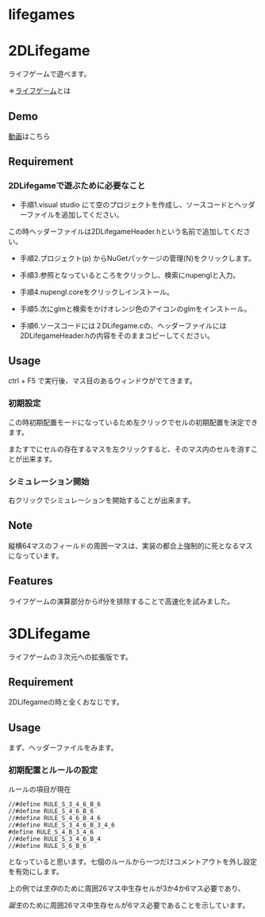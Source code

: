 # lifegames
# 2DLifegame
ライフゲームで遊べます。

＊[ライフゲーム](https://ja.wikipedia.org/wiki/%E3%83%A9%E3%82%A4%E3%83%95%E3%82%B2%E3%83%BC%E3%83%A0)とは
## Demo
[動画](https://user-images.githubusercontent.com/123747386/215334780-d11927a9-dbad-49df-8eb8-4b1d3922b02f.gif)はこちら

## Requirement
### 2DLifegameで遊ぶために必要なこと

* 手順1.visual studio にて空のプロジェクトを作成し、ソースコードとヘッダーファイルを追加してください。

この時ヘッダーファイルは2DLifegameHeader.hという名前で追加してください。

* 手順2.プロジェクト(p) からNuGetパッケージの管理(N)をクリックします。

* 手順3.参照となっているところをクリックし、検索にnupenglと入力。

* 手順4.nupengl.coreをクリックしインストール。

* 手順5.次にglmと検索をかけオレンジ色のアイコンのglmをインストール。

* 手順6.ソースコードには２DLifegame.cの、ヘッダーファイルには2DLifegameHeader.hの内容をそのままコピーしてください。

## Usage

ctrl + F5 で実行後、マス目のあるウィンドウがでてきます。
### 初期設定

この時初期配置モードになっているため左クリックでセルの初期配置を決定できます。

またすでにセルの存在するマスを左クリックすると、そのマス内のセルを消すことが出来ます。

### シミュレーション開始

右クリックでシミュレーションを開始することが出来ます。

## Note

縦横64マスのフィールドの周囲一マスは、実装の都合上強制的に死となるマスになっています。

## Features

ライフゲームの演算部分からif分を排除することで高速化を試みました。

# 3DLifegame

ライフゲームの３次元への拡張版です。

## Requirement

2DLifegameの時と全くおなじです。

## Usage

まず、ヘッダーファイルをみます。

### 初期配置とルールの設定

ルールの項目が現在

```
//#define RULE_S_3_4_6_B_6  
//#define RULE_S_4_6_B_6        
//#define RULE_S_4_6_B_4_6         
//#define RULE_S_3_4_6_B_3_4_6
#define RULE_S_4_B_3_4_6
//#define RULE_S_3_4_6_B_4
//#define RULE_S_6_B_6
```

となっていると思います。七個のルールから一つだけコメントアウトを外し設定を有効にします。

上の例では*生存*のために周囲26マス中生存セルが3か4か6マス必要であり、

*誕生*のために周囲26マス中生存セルが6マス必要であることを示しています。


